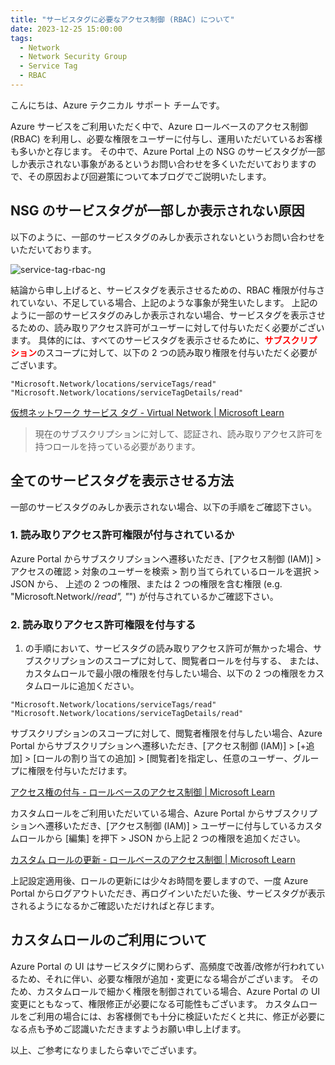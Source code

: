 ```yaml
---
title: "サービスタグに必要なアクセス制御 (RBAC) について"
date: 2023-12-25 15:00:00
tags:
  - Network
  - Network Security Group
  - Service Tag
  - RBAC
---
```


こんにちは、Azure テクニカル サポート チームです。

Azure サービスをご利用いただく中で、Azure ロールベースのアクセス制御 (RBAC) を利用し、必要な権限をユーザーに付与し、運用いただいているお客様も多いかと存じます。
その中で、Azure Portal 上の NSG のサービスタグが一部しか表示されない事象があるというお問い合わせを多くいただいておりますので、その原因および回避策について本ブログでご説明いたします。

## NSG のサービスタグが一部しか表示されない原因
以下のように、一部のサービスタグのみしか表示されないというお問い合わせをいただいております。

![service-tag-rbac-ng](https://github.com/jpaztech/blog/blob/master/articles/network/azure-service-tag-authority/service-tag-rbac-ng.png?raw=true)

結論から申し上げると、サービスタグを表示させるための、RBAC 権限が付与されていない、不足している場合、上記のような事象が発生いたします。
上記のように一部のサービスタグのみしか表示されない場合、サービスタグを表示させるための、読み取りアクセス許可がユーザーに対して付与いただく必要がございます。
具体的には、すべてのサービスタグを表示させるために、<span style="color: red; ">**サブスクリプション**</span>のスコープに対して、以下の 2 つの読み取り権限を付与いただく必要がございます。

```
"Microsoft.Network/locations/serviceTags/read"
"Microsoft.Network/locations/serviceTagDetails/read"
```

[仮想ネットワーク サービス タグ - Virtual Network | Microsoft Learn](https://learn.microsoft.com/ja-jp/azure/virtual-network/service-tags-overview)
> 現在のサブスクリプションに対して、認証され、読み取りアクセス許可を持つロールを持っている必要があります。

## 全てのサービスタグを表示させる方法
一部のサービスタグのみしか表示されない場合、以下の手順をご確認下さい。

### 1. 読み取りアクセス許可権限が付与されているか

Azure Portal からサブスクリプションへ遷移いただき、[アクセス制御 (IAM)] > アクセスの確認 > 対象のユーザーを検索 > 割り当てられているロールを選択 > JSON から、
上述の 2 つの権限、または 2 つの権限を含む権限 (e.g. "Microsoft.Network/*/read", "*") が付与されているかご確認下さい。

### 2. 読み取りアクセス許可権限を付与する
1. の手順において、サービスタグの読み取りアクセス許可が無かった場合、サブスクリプションのスコープに対して、閲覧者ロールを付与する、
または、カスタムロールで最小限の権限を付与したい場合、以下の 2 つの権限をカスタムロールに追加ください。

```
"Microsoft.Network/locations/serviceTags/read"
"Microsoft.Network/locations/serviceTagDetails/read"
```

サブスクリプションのスコープに対して、閲覧者権限を付与したい場合、Azure Portal からサブスクリプションへ遷移いただき、[アクセス制御 (IAM)] > [+追加] > [ロールの割り当ての追加] > [閲覧者]を指定し、任意のユーザー、グループに権限を付与いただけます。

[アクセス権の付与 - ロールベースのアクセス制御 | Microsoft Learn](https://learn.microsoft.com/ja-jp/azure/role-based-access-control/quickstart-assign-role-user-portal#grant-access)

カスタムロールをご利用いただいている場合、Azure Portal からサブスクリプションへ遷移いただき、[アクセス制御 (IAM)] > ユーザーに付与しているカスタムロールから [編集] を押下 > JSON から上記 2 つの権限を追加ください。

[カスタム ロールの更新 - ロールベースのアクセス制御 | Microsoft Learn](https://learn.microsoft.com/ja-jp/azure/role-based-access-control/custom-roles-portal#update-a-custom-role)

上記設定適用後、ロールの更新には少々お時間を要しますので、一度 Azure Portal からログアウトいただき、再ログインいただいた後、サービスタグが表示されるようになるかご確認いただければと存じます。

## カスタムロールのご利用について
Azure Portal の UI はサービスタグに関わらず、高頻度で改善/改修が行われているため、それに伴い、必要な権限が追加・変更になる場合がございます。
そのため、カスタムロールで細かく権限を制御されている場合、Azure Portal の UI 変更にともなって、権限修正が必要になる可能性もございます。
カスタムロールをご利用の場合には、お客様側でも十分に検証いただくと共に、修正が必要になる点も予めご認識いただきますようお願い申し上げます。


以上、ご参考になりましたら幸いでございます。
